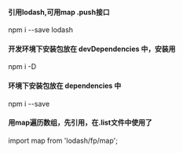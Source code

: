 #### 引用lodash,可用map .push接口
npm i --save lodash

#### 开发环境下安装包放在 devDependencies 中，安装用
npm i -D

####     环境下安装包放在 dependencies 中
npm i --save

#### 用map遍历数组，先引用，在.list文件中使用了
import map from 'lodash/fp/map';
